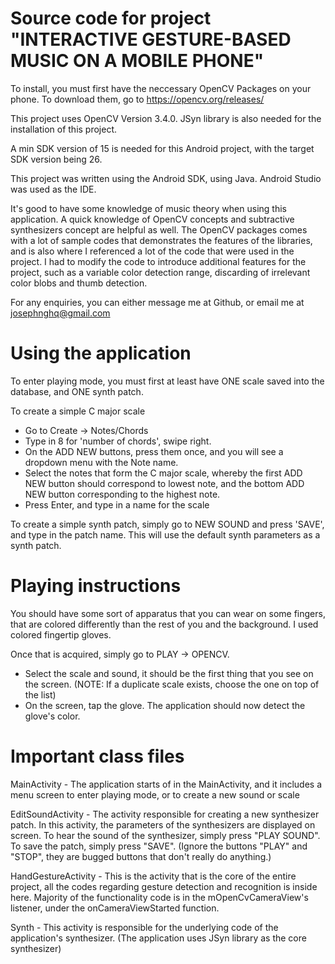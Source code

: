 # Source code for project "INTERACTIVE GESTURE-BASED MUSIC ON A MOBILE PHONE"


To install, you must first have the neccessary OpenCV Packages on your phone. To download them, go to https://opencv.org/releases/

This project uses OpenCV Version 3.4.0. JSyn library is also needed for the installation of this project.

A min SDK version of 15 is needed for this Android project, with the target SDK version being 26.

This project was written using the Android SDK, using Java. Android Studio was used as the IDE.

It's good to have some knowledge of music theory when using this application. A quick knowledge of OpenCV concepts and subtractive synthesizers concept are helpful as well. The OpenCV packages comes with a lot of sample codes that demonstrates the features of the libraries, and is also where I referenced a lot of the code that were used in the project. I had to modify the code to introduce additional features for the project, such as a variable color detection range, discarding of irrelevant color blobs and thumb detection.

For any enquiries, you can either message me at Github, or email me at josephnghq@gmail.com

# Using the application

To enter playing mode, you must first at least have ONE scale saved into the database, and ONE synth patch.

To create a simple C major scale 
 - Go to Create -> Notes/Chords
 - Type in 8 for 'number of chords', swipe right.
 - On the ADD NEW buttons, press them once, and you will see a dropdown menu with the Note name.
 - Select the notes that form the C major scale, whereby the first ADD NEW button should correspond to lowest note, and the bottom ADD NEW button corresponding to the highest note.
 - Press Enter, and type in a name for the scale
 
 To create a simple synth patch, simply go to NEW SOUND and press 'SAVE', and type in the patch name. This will use the default synth parameters as a synth patch.
 
# Playing instructions

You should have some sort of apparatus that you can wear on some fingers, that are colored differently than the rest of you and the background. I used colored fingertip gloves. 

Once that is acquired, simply go to PLAY -> OPENCV. 
 
 - Select the scale and sound, it should be the first thing that you see on the screen. (NOTE: If a duplicate scale exists, choose the one on top of the list)
 - On the screen, tap the glove. The application should now detect the glove's color. 

 



# Important class files 

MainActivity - The application starts of in the MainActivity, and it includes a menu screen to enter playing mode, or to create a new sound or scale

EditSoundActivity - The activity responsible for creating a new synthesizer patch. In this activity, the parameters of the synthesizers are displayed on screen. To hear the sound of the synthesizer, simply press "PLAY SOUND". To save the patch, simply press "SAVE". (Ignore the buttons "PLAY" and "STOP", they are bugged buttons that don't really do anything.)

HandGestureActivity - This is the activity that is the core of the entire project, all the codes regarding gesture detection and recognition is inside here. Majority of the functionality code is in the mOpenCvCameraView's listener, under the onCameraViewStarted function. 

Synth - This activity is responsible for the underlying code of the application's synthesizer. (The application uses JSyn library as the core synthesizer)





 
